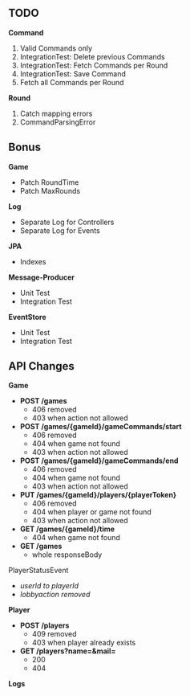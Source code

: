 

## TODO

**Command**
1. Valid Commands only
2. IntegrationTest: Delete previous Commands
3. IntegrationTest: Fetch Commands per Round
4. IntegrationTest: Save Command
5. Fetch all Commands per Round

**Round**
1. Catch mapping errors
2. CommandParsingError

## Bonus

**Game**
- Patch RoundTime
- Patch MaxRounds

**Log**
- Separate Log for Controllers
- Separate Log for Events

**JPA**
- Indexes

**Message-Producer**
- Unit Test
- Integration Test

**EventStore**
- Unit Test
- Integration Test


## API Changes

**Game**
- **POST /games**
  - 406 removed
  - 403 when action not allowed
- **POST /games/{gameId}/gameCommands/start**
  - 406 removed
  - 404 when game not found
  - 403 when action not allowed
- **POST /games/{gameId}/gameCommands/end**
  - 406 removed
  - 404 when game not found
  - 403 when action not allowed
- **PUT /games/{gameId}/players/{playerToken}**
  - 406 removed
  - 404 when player or game not found
  - 403 when action not allowed
- **GET /games/{gameId}/time**
  - 404 when game not found
- **GET /games**
  - whole responseBody

PlayerStatusEvent
  - _userId to playerId_
  - _lobbyaction removed_

**Player**
- **POST /players**
  - 409 removed
  - 403 when player already exists
- **GET /players?name=&mail=**
  - 200
  - 404

**Logs**
